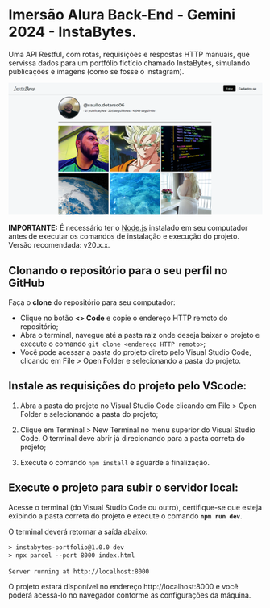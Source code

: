 # Imersão Alura Back-End - Gemini 2024 - InstaBytes.

Uma API Restful, com rotas, requisições e respostas HTTP manuais, que servissa dados para um portfólio fictício chamado InstaBytes, simulando publicações e imagens (como se fosse o instagram).

<div align="center">
  <img src="photos//screen.PNG" alt="Descrição da Imagem" width="600"/>
</div>

**IMPORTANTE:** É necessário ter o [Node.js](https://nodejs.org/) instalado em seu computador antes de executar os comandos de instalação e execução do projeto. Versão recomendada: v20.x.x.

## Clonando o repositório para o seu perfil no GitHub

Faça o **clone** do repositório para seu computador:
  - Clique no botão **<> Code** e copie o endereço HTTP remoto do repositório;
  - Abra o terminal, navegue até a pasta raiz onde deseja baixar o projeto e execute o comando `git clone <endereço HTTP remoto>`;
  - Você pode acessar a pasta do projeto direto pelo Visual Studio Code, clicando em File > Open Folder e selecionando a pasta do projeto.

## Instale as requisições do projeto pelo VScode:

1. Abra a pasta do projeto no Visual Studio Code clicando em File > Open Folder e selecionando a pasta do projeto;

2. Clique em Terminal > New Terminal no menu superior do Visual Studio Code. O terminal deve abrir já direcionando para a pasta correta do projeto;

3. Execute o comando `npm install` e aguarde a finalização.

## Execute o projeto para subir o servidor local:

Acesse o terminal (do Visual Studio Code ou outro), certifique-se que esteja exibindo a pasta correta do projeto e execute o comando **`npm run dev`**. 

O terminal deverá retornar a saída abaixo:

```
> instabytes-portfolio@1.0.0 dev   
> npx parcel --port 8000 index.html

Server running at http://localhost:8000
```
O projeto estará disponível no endereço http://localhost:8000 e você poderá acessá-lo no navegador conforme as configurações da máquina.
